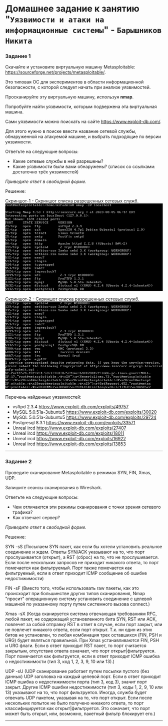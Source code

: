 # Домашнее задание к занятию "`Уязвимости и атаки на информационные системы`" - `Барышников Никита`


### Задание 1

Скачайте и установите виртуальную машину Metasploitable: https://sourceforge.net/projects/metasploitable/.

Это типовая ОС для экспериментов в области информационной безопасности, с которой следует начать при анализе уязвимостей.

Просканируйте эту виртуальную машину, используя **nmap**.

Попробуйте найти уязвимости, которым подвержена эта виртуальная машина.

Сами уязвимости можно поискать на сайте https://www.exploit-db.com/.

Для этого нужно в поиске ввести название сетевой службы, обнаруженной на атакуемой машине, и выбрать подходящие по версии уязвимости.

Ответьте на следующие вопросы:

- Какие сетевые службы в ней разрешены?
- Какие уязвимости были вами обнаружены? (список со ссылками: достаточно трёх уязвимостей)
  
*Приведите ответ в свободной форме.*

Решение:

Скриншот-1 - Скриншот списка разрешенных сетевых служб.
![Скриншот-1](https://github.com/BaryshnikovNV/Databases-and-information-security/blob/main/img/13-01/13.1.1.1_Список_разрешенных_сетевых_служб.png)

Скриншот-2 - Скриншот списка разрешенных сетевых служб.
![Скриншот-2](https://github.com/BaryshnikovNV/Databases-and-information-security/blob/main/img/13-01/13.1.1.2_Список_разрешенных_сетевых_служб.png)

Перечень найденных уязвимостей:
- vsftpd 2.3.4               https://www.exploit-db.com/exploits/49757
- MySQL 5.0.51a-3ubuntu5     https://www.exploit-db.com/exploits/30020
- MySQL 5.0.51a-3ubuntu5     https://www.exploit-db.com/exploits/29724
- Postgresql 8.3.1           https://www.exploit-db.com/exploits/33571
- Unreal ircd                https://www.exploit-db.com/exploits/27407
- Unreal ircd                https://www.exploit-db.com/exploits/18011
- Unreal ircd                https://www.exploit-db.com/exploits/16922
- Unreal ircd                https://www.exploit-db.com/exploits/13853

---

### Задание 2

Проведите сканирование Metasploitable в режимах SYN, FIN, Xmas, UDP.

Запишите сеансы сканирования в Wireshark.

Ответьте на следующие вопросы:

- Чем отличаются эти режимы сканирования с точки зрения сетевого трафика?
- Как отвечает сервер?

*Приведите ответ в свободной форме.*

Решение:

SYN -sS (Посылаем SYN пакет, как если бы хотели установить реальное соединение и ждем. Ответы SYN/ACK указывают на то, что порт прослушивается (открыт), а RST (сброс) на то, что не прослушивается. Если после нескольких запросов не приходит никакого ответа, то порт помечается как фильтруемый. Порт также помечается как фильтруемый, если в ответ приходит ICMP сообщение об ошибке недостижимости)

FIN -sF (Вместо того, чтобы использовать raw пакеты, как это происходит при большинстве других типов сканирования, Nmap "просит" операционную систему установить соединение с целевой машиной по указанному порту путем системного вызова connect.)

Xmas -sX (Когда сканируется система отвечающая требованиям RFC, любой пакет, не содержащий установленного бита SYN, RST или ACK, повлечет за собой отправку RST в ответ в случае, если порт закрыт, или не повлечет никакого ответа, если порт открыт. Т.к. ни один из этих битов не установлен, то любая комбинация трех оставшихся (FIN, PSH и URG) будет являться правильной. При Xmas устанавливаются FIN, PSH и URG флаги. Если в ответ приходит RST пакет, то порт считается закрытым, отсутствие ответа означает, что порт открыт|фильтруется. Порт помечается как фильтруется, если в ответ приходит ICMP ошибка о недостижимости (тип 3, код 1, 2, 3, 9, 10 или 13).)

UDP -sU (UDP сканирование работает путем посылки пустого (без данных) UDP заголовка на каждый целевой порт. Если в ответ приходит ICMP ошибка о недостижимости порта (тип 3, код 3), значит порт закрыт. Другие ICMP ошибки недостижимости (тип 3, коды 1, 2, 9, 10 или 13) указывают на то, что порт фильтруется. Иногда, служба будет отвечать UDP пакетом, указывая на то, что порт открыт. Если после нескольких попыток не было получено никакого ответа, то порт классифицируется как открыт|фильтруется. Это означает, что порт может быть открыт, или, возможно, пакетный фильтр блокирует его.)

---